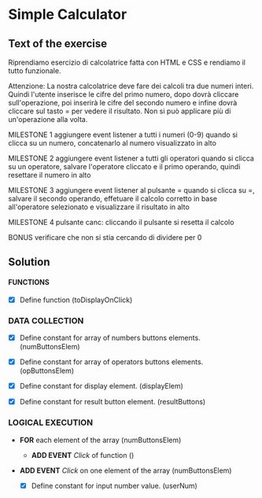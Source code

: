 # Simple Calculator

## Text of the exercise
Riprendiamo esercizio di calcolatrice fatta con HTML e CSS e rendiamo il tutto funzionale.

Attenzione: La nostra calcolatrice deve fare dei calcoli tra due numeri interi. Quindi l'utente inserisce le cifre del primo numero, dopo dovrà cliccare sull'operazione, poi inserirà le cifre del secondo numero e infine dovrà cliccare sul tasto = per vedere il risultato. Non si può applicare più di un'operazione alla volta.

MILESTONE 1
aggiungere event listener a tutti i numeri (0-9)
quando si clicca su un numero, concatenarlo al numero visualizzato in alto

MILESTONE 2
aggiungere event listener a tutti gli operatori
quando si clicca su un operatore, salvare l'operatore cliccato e il primo operando, quindi resettare il numero in alto

MILESTONE 3
aggiungere event listener al pulsante =
quando si clicca su =, salvare il secondo operando, effetuare il calcolo corretto in base all'operatore selezionato e visualizzare il risultato in alto

MILESTONE 4
pulsante canc: cliccando il pulsante si resetta il calcolo

BONUS
verificare che non si stia cercando di dividere per 0

## Solution

#### FUNCTIONS

- [x] Define function (toDisplayOnClick)

### DATA COLLECTION

- [x] Define constant for array of numbers buttons elements. (numButtonsElem)

- [x] Define constant for array of operators buttons elements. (opButtonsElem)

- [x] Define constant for display element. (displayElem)

- [x] Define constant for result button element. (resultButtons)

### LOGICAL EXECUTION

- **FOR** each element of the array (numButtonsElem)

    - **ADD EVENT** *Click* of function ()

- **ADD EVENT** *Click* on one element of the array (numButtonsElem)

    - [x] Define constant for input number value. (userNum)

